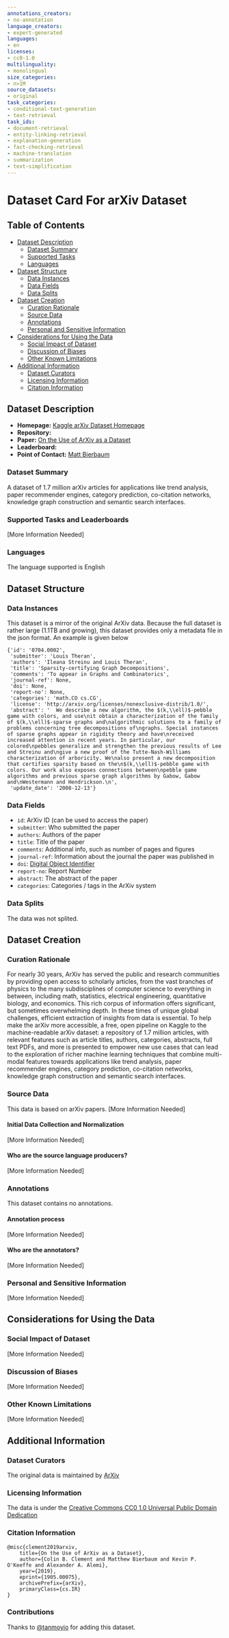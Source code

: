 ```yaml
---
annotations_creators:
- no-annotation
language_creators:
- expert-generated
languages:
- en
licenses:
- cc0-1.0
multilinguality:
- monolingual
size_categories:
- n>1M
source_datasets:
- original
task_categories:
- conditional-text-generation
- text-retrieval
task_ids:
- document-retrieval
- entity-linking-retrieval
- explanation-generation
- fact-checking-retrieval
- machine-translation
- summarization
- text-simplification
---
```


# Dataset Card For arXiv Dataset

## Table of Contents
- [Dataset Description](#dataset-description)
  - [Dataset Summary](#dataset-summary)
  - [Supported Tasks](#supported-tasks-and-leaderboards)
  - [Languages](#languages)
- [Dataset Structure](#dataset-structure)
  - [Data Instances](#data-instances)
  - [Data Fields](#data-instances)
  - [Data Splits](#data-instances)
- [Dataset Creation](#dataset-creation)
  - [Curation Rationale](#curation-rationale)
  - [Source Data](#source-data)
  - [Annotations](#annotations)
  - [Personal and Sensitive Information](#personal-and-sensitive-information)
- [Considerations for Using the Data](#considerations-for-using-the-data)
  - [Social Impact of Dataset](#social-impact-of-dataset)
  - [Discussion of Biases](#discussion-of-biases)
  - [Other Known Limitations](#other-known-limitations)
- [Additional Information](#additional-information)
  - [Dataset Curators](#dataset-curators)
  - [Licensing Information](#licensing-information)
  - [Citation Information](#citation-information)

## Dataset Description

- **Homepage:** [Kaggle arXiv Dataset Homepage](https://www.kaggle.com/Cornell-University/arxiv)
- **Repository:** 
- **Paper:** [On the Use of ArXiv as a Dataset](https://arxiv.org/abs/1905.00075)
- **Leaderboard:** 
- **Point of Contact:** [Matt Bierbaum](mailto:matt.bierbaum@gmail.com)

### Dataset Summary

A dataset of 1.7 million arXiv articles for applications like trend analysis, paper recommender engines, category prediction, co-citation networks, knowledge graph construction and semantic search interfaces.

### Supported Tasks and Leaderboards

[More Information Needed]

### Languages

The language supported is English

## Dataset Structure

### Data Instances

This dataset is a mirror of the original ArXiv data. Because the full dataset is rather large (1.1TB and growing), this dataset provides only a metadata file in the json format. An example is given below

```
{'id': '0704.0002',
 'submitter': 'Louis Theran',
 'authors': 'Ileana Streinu and Louis Theran',
 'title': 'Sparsity-certifying Graph Decompositions',
 'comments': 'To appear in Graphs and Combinatorics',
 'journal-ref': None,
 'doi': None,
 'report-no': None,
 'categories': 'math.CO cs.CG',
 'license': 'http://arxiv.org/licenses/nonexclusive-distrib/1.0/',
 'abstract': '  We describe a new algorithm, the $(k,\\ell)$-pebble game with colors, and use\nit obtain a characterization of the family of $(k,\\ell)$-sparse graphs and\nalgorithmic solutions to a family of problems concerning tree decompositions of\ngraphs. Special instances of sparse graphs appear in rigidity theory and have\nreceived increased attention in recent years. In particular, our colored\npebbles generalize and strengthen the previous results of Lee and Streinu and\ngive a new proof of the Tutte-Nash-Williams characterization of arboricity. We\nalso present a new decomposition that certifies sparsity based on the\n$(k,\\ell)$-pebble game with colors. Our work also exposes connections between\npebble game algorithms and previous sparse graph algorithms by Gabow, Gabow and\nWestermann and Hendrickson.\n',
 'update_date': '2008-12-13'}
 ```

### Data Fields

- `id`: ArXiv ID (can be used to access the paper)
- `submitter`: Who submitted the paper
- `authors`: Authors of the paper
- `title`: Title of the paper
- `comments`: Additional info, such as number of pages and figures
- `journal-ref`: Information about the journal the paper was published in
- `doi`: [Digital Object Identifier](https://www.doi.org)
- `report-no`: Report Number
- `abstract`: The abstract of the paper
- `categories`: Categories / tags in the ArXiv system


### Data Splits

The data was not splited.

## Dataset Creation

### Curation Rationale

For nearly 30 years, ArXiv has served the public and research communities by providing open access to scholarly articles, from the vast branches of physics to the many subdisciplines of computer science to everything in between, including math, statistics, electrical engineering, quantitative biology, and economics. This rich corpus of information offers significant, but sometimes overwhelming depth. In these times of unique global challenges, efficient extraction of insights from data is essential. To help make the arXiv more accessible, a free, open pipeline on Kaggle to the machine-readable arXiv dataset: a repository of 1.7 million articles, with relevant features such as article titles, authors, categories, abstracts, full text PDFs, and more is presented to empower new use cases that can lead to the exploration of richer machine learning techniques that combine multi-modal features towards applications like trend analysis, paper recommender engines, category prediction, co-citation networks, knowledge graph construction and semantic search interfaces.

### Source Data

This data is based on arXiv papers.
[More Information Needed]

#### Initial Data Collection and Normalization

[More Information Needed]

#### Who are the source language producers?

[More Information Needed]

### Annotations

This dataset contains no annotations.

#### Annotation process

[More Information Needed]

#### Who are the annotators?

[More Information Needed]

### Personal and Sensitive Information

[More Information Needed]

## Considerations for Using the Data

### Social Impact of Dataset

[More Information Needed]

### Discussion of Biases

[More Information Needed]

### Other Known Limitations

[More Information Needed]

## Additional Information

### Dataset Curators

The original data is maintained by [ArXiv](https://arxiv.org/)

### Licensing Information

The data is under the [Creative Commons CC0 1.0 Universal Public Domain Dedication](https://creativecommons.org/publicdomain/zero/1.0/)

### Citation Information

```
@misc{clement2019arxiv,
    title={On the Use of ArXiv as a Dataset},
    author={Colin B. Clement and Matthew Bierbaum and Kevin P. O'Keeffe and Alexander A. Alemi},
    year={2019},
    eprint={1905.00075},
    archivePrefix={arXiv},
    primaryClass={cs.IR}
}
```

### Contributions

Thanks to [@tanmoyio](https://github.com/tanmoyio) for adding this dataset.